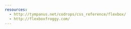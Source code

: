 ```yaml
---
resources:
  - http://tympanus.net/codrops/css_reference/flexbox/
  - http://flexboxfroggy.com/
---
```


